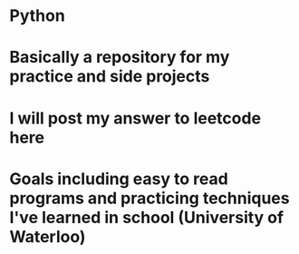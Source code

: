 # Python
# Basically a repository for my practice and side projects
# I will post my answer to leetcode here
# Goals including easy to read programs and practicing techniques I've learned in school (University of Waterloo)
